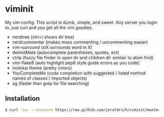 # viminit
My vim config. This script is dumb, simple, and sweet. Any server you login to, just curl and you get all the vim goodies.

- nerdtree (ctrl+\ shows dir tree)
- nerdcommenter (makes mass commenting / uncommenting easier)
- vim-surround (siX surrounds word in X)
- delimitMate (autocomplete parentheses, quotes, ect)
- ctrlp (fuzzy file finder in open dir and children dir similair to atom find)
- vim-flake8 (auto highlight pep8 style guide errors as you code)
- molokai theme (pretty colors)
- YouCompleteMe (code completion with suggested / listed method names of classes / imported objects)
- ag (faster than grep for file searching)

## Installation
```bash
$ curl -Lo- --insecure https://raw.github.com/jeraldrich/viminit/master/viminit.sh | bash
```

